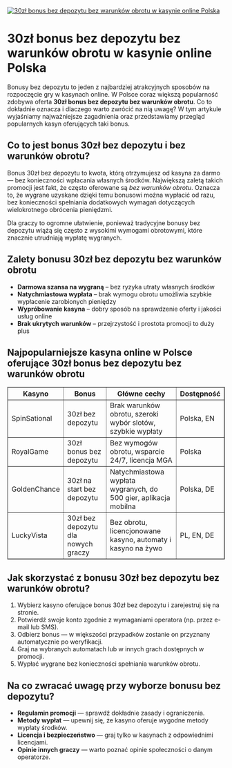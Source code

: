 [![30zł bonus bez depozytu bez warunków obrotu w kasynie online Polska](https://123-caf.pages.dev/gitsignup.png)](https://vrmoo.ru/Bt82HjjY)

<h1>30zł bonus bez depozytu bez warunków obrotu w kasynie online Polska</h1> <p>Bonusy bez depozytu to jeden z najbardziej atrakcyjnych sposobów na rozpoczęcie gry w kasynach online. W Polsce coraz większą popularność zdobywa oferta <strong>30zł bonus bez depozytu bez warunków obrotu</strong>. Co to dokładnie oznacza i dlaczego warto zwrócić na nią uwagę? W tym artykule wyjaśniamy najważniejsze zagadnienia oraz przedstawiamy przegląd popularnych kasyn oferujących taki bonus.</p>  <h2>Co to jest bonus 30zł bez depozytu i bez warunków obrotu?</h2> <p>Bonus 30zł bez depozytu to kwota, którą otrzymujesz od kasyna za darmo — bez konieczności wpłacania własnych środków. Największą zaletą takich promocji jest fakt, że często oferowane są <em>bez warunków obrotu</em>. Oznacza to, że wygrane uzyskane dzięki temu bonusowi można wypłacić od razu, bez konieczności spełniania dodatkowych wymagań dotyczących wielokrotnego obrócenia pieniędzmi.</p>  <p>Dla graczy to ogromne ułatwienie, ponieważ tradycyjne bonusy bez depozytu wiążą się często z wysokimi wymogami obrotowymi, które znacznie utrudniają wypłatę wygranych.</p>  <h2>Zalety bonusu 30zł bez depozytu bez warunków obrotu</h2> <ul>   <li><strong>Darmowa szansa na wygraną</strong> – bez ryzyka utraty własnych środków</li>   <li><strong>Natychmiastowa wypłata</strong> – brak wymogu obrotu umożliwia szybkie wypłacenie zarobionych pieniędzy</li>   <li><strong>Wypróbowanie kasyna</strong> – dobry sposób na sprawdzenie oferty i jakości usług online</li>   <li><strong>Brak ukrytych warunków</strong> – przejrzystość i prostota promocji to duży plus</li> </ul>  <h2>Najpopularniejsze kasyna online w Polsce oferujące 30zł bonus bez depozytu bez warunków obrotu</h2> <table border="1" cellpadding="8" cellspacing="0" style="border-collapse: collapse; width: 100%;">   <thead>     <tr>       <th>Kasyno</th>       <th>Bonus</th>       <th>Główne cechy</th>       <th>Dostępność</th>     </tr>   </thead>   <tbody>     <tr>       <td>SpinSational</td>       <td>30zł bez depozytu</td>       <td>Brak warunków obrotu, szeroki wybór slotów, szybkie wypłaty</td>       <td>Polska, EN</td>     </tr>     <tr>       <td>RoyalGame</td>       <td>30zł bonus bez depozytu</td>       <td>Bez wymogów obrotu, wsparcie 24/7, licencja MGA</td>       <td>Polska</td>     </tr>     <tr>       <td>GoldenChance</td>       <td>30zł na start bez depozytu</td>       <td>Natychmiastowa wypłata wygranych, do 500 gier, aplikacja mobilna</td>       <td>Polska, DE</td>     </tr>     <tr>       <td>LuckyVista</td>       <td>30zł bez depozytu dla nowych graczy</td>       <td>Bez obrotu, licencjonowane kasyno, automaty i kasyno na żywo</td>       <td>PL, EN, DE</td>     </tr>   </tbody> </table>  <h2>Jak skorzystać z bonusu 30zł bez depozytu bez warunków obrotu?</h2> <ol>   <li>Wybierz kasyno oferujące bonus 30zł bez depozytu i zarejestruj się na stronie.</li>   <li>Potwierdź swoje konto zgodnie z wymaganiami operatora (np. przez e-mail lub SMS).</li>   <li>Odbierz bonus — w większości przypadków zostanie on przyznany automatycznie po weryfikacji.</li>   <li>Graj na wybranych automatach lub w innych grach dostępnych w promocji.</li>   <li>Wypłać wygrane bez konieczności spełniania warunków obrotu.</li> </ol>  <h2>Na co zwracać uwagę przy wyborze bonusu bez depozytu?</h2> <ul>   <li><strong>Regulamin promocji</strong> — sprawdź dokładnie zasady i ograniczenia.</li>   <li><strong>Metody wypłat</strong> — upewnij się, że kasyno oferuje wygodne metody wypłaty środków.</li>   <li><strong>Licencja i bezpieczeństwo</strong> — graj tylko w kasynach z odpowiednimi licencjami.</li>   <li><strong>Opinie innych graczy</strong> — warto poznać opinie społeczności o danym operatorze.</li> </ul>
